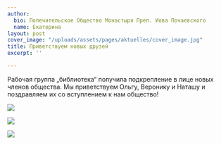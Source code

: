 ```yaml
---
author:
  bio: Попечительское Общество Монастыря Преп. Иова Почаевского
  name: Екатерина
layout: post
cover_image: "/uploads/assets/pages/aktuelles/cover_image.jpg"
title: Приветствуем новых друзей
excerpt: ''

---
```

Рабочая группа „библиотека“ получила подкрепление в лице новых членов общества. Мы приветствуем Ольгу, Веронику и Наташу и поздравляем их со вступлением к нам общество!

![](https://res.cloudinary.com/hiobmon/image/upload/v1614017220/media/2021/IMG_5630_spjjjn.jpg)

![](https://res.cloudinary.com/hiobmon/image/upload/v1614017236/media/2021/IMG_5631_afkz5d.jpg)

![](https://res.cloudinary.com/hiobmon/image/upload/v1614017253/media/2021/IMG_5632_pwb2rg.jpg)